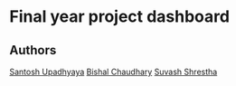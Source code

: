 # Final year project dashboard

## Authors

[Santosh Upadhyaya](https://github.com/santosh-786)
[Bishal Chaudhary](https://github.com/bishal350)
[Suvash Shrestha](https://github.com/suvash19)
